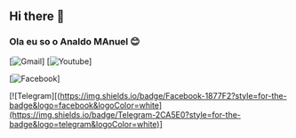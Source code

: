 ## Hi there 👋

### Ola eu so o Analdo MAnuel 😊

[![Gmail](https://img.shields.io/badge/Gmail-D14836?style=for-the-badge&logo=gmail&logoColor=white)]
[![Youtube](https://img.shields.io/badge/YouTube-FF0000?style=for-the-badge&logo=youtube&logoColor=white)]


[![Facebook](https://img.shields.io/badge/Facebook-1877F2?style=for-the-badge&logo=facebook&logoColor=white)]


[![Telegram][(https://img.shields.io/badge/Facebook-1877F2?style=for-the-badge&logo=facebook&logoColor=white](https://img.shields.io/badge/Telegram-2CA5E0?style=for-the-badge&logo=telegram&logoColor=white)]

